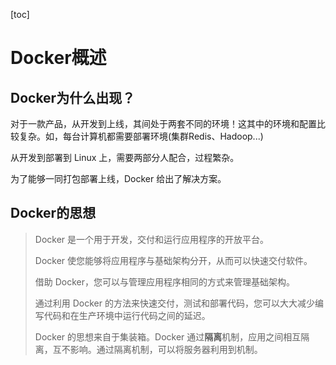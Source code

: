 [toc]

# Docker概述

## Docker为什么出现？

对于一款产品，从开发到上线，其间处于两套不同的环境！这其中的环境和配置比较复杂。如，每台计算机都需要部署环境(集群Redis、Hadoop...)

从开发到部署到 Linux 上，需要两部分人配合，过程繁杂。

为了能够一同打包部署上线，Docker 给出了解决方案。

## Docker的思想

>   Docker 是一个用于开发，交付和运行应用程序的开放平台。
>
>   Docker 使您能够将应用程序与基础架构分开，从而可以快速交付软件。
>
>   借助 Docker，您可以与管理应用程序相同的方式来管理基础架构。
>
>   通过利用 Docker 的方法来快速交付，测试和部署代码，您可以大大减少编写代码和在生产环境中运行代码之间的延迟。
>
>   Docker 的思想来自于集装箱。Docker 通过**隔离**机制，应用之间相互隔离，互不影响。通过隔离机制，可以将服务器利用到机制。

